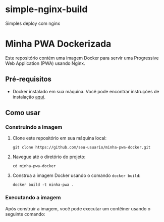 # simple-nginx-build
Simples deploy com nginx

# Minha PWA Dockerizada

Este repositório contém uma imagem Docker para servir uma Progressive Web Application (PWA) usando Nginx.

## Pré-requisitos

- Docker instalado em sua máquina. Você pode encontrar instruções de instalação [aqui](https://docs.docker.com/get-docker/).

## Como usar

### Construindo a imagem

1. Clone este repositório em sua máquina local:

    ```
    git clone https://github.com/seu-usuario/minha-pwa-docker.git
    ```

2. Navegue até o diretório do projeto:

    ```
    cd minha-pwa-docker
    ```

3. Construa a imagem Docker usando o comando `docker build`:

    ```
    docker build -t minha-pwa .
    ```

### Executando a imagem

Após construir a imagem, você pode executar um contêiner usando o seguinte comando:


